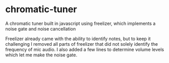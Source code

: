 # chromatic-tuner
A chromatic tuner built in javascript using freelizer, which implements a noise gate and noise cancellation

Freelizer already came with the ability to identify notes, but to keep it challenging I removed all parts of
freelizer that did not solely identify the frequency of mic audio. I also added a few lines to determine
volume levels which let me make the noise gate.
